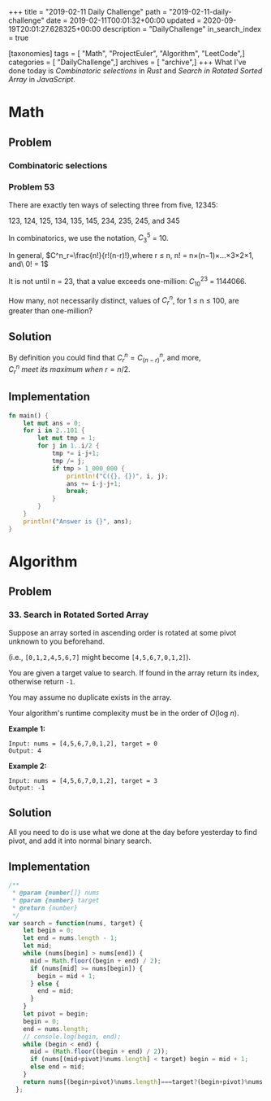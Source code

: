 +++
title = "2019-02-11 Daily Challenge"
path = "2019-02-11-daily-challenge"
date = 2019-02-11T00:01:32+00:00
updated = 2020-09-19T20:01:27.628325+00:00
description = "DailyChallenge"
in_search_index = true

[taxonomies]
tags = [ "Math", "ProjectEuler", "Algorithm", "LeetCode",]
categories = [ "DailyChallenge",]
archives = [ "archive",]
+++
What I've done today is *Combinatoric selections* in *Rust* and *Search in Rotated Sorted Array* in *JavaScript*.

<!--more-->

# Math

## Problem

### Combinatoric selections

### Problem 53

There are exactly ten ways of selecting three from five, 12345:

123, 124, 125, 134, 135, 145, 234, 235, 245, and 345

In combinatorics, we use the notation, $C^5_3​$ = 10.

In general,
$C^n_r=\frac{n!}{r!(n-r)!},where r ≤ n, n! = n×(n−1)×...×3×2×1, and\ 0! = 1​$

It is not until n = 23, that a value exceeds one-million: $C^{23}_{10}$ = 1144066.

How many, not necessarily distinct, values of  $C^n_r$, for 1 ≤ n ≤ 100, are greater than one-million?

## Solution

By definition you could find that $C^n_r=C^n_{(n-r)}$, and more, $C_r^n\ meet\ its\ maximum\ when\ r=n/2$.

## Implementation

```rust
fn main() {
    let mut ans = 0;
    for i in 2..101 {
        let mut tmp = 1;
        for j in 1..i/2 {
            tmp *= i-j+1;
            tmp /= j;
            if tmp > 1_000_000 {
                println!("C({}, {})", i, j);
                ans += i-j-j+1;
                break;
            }
        }
    }
    println!("Answer is {}", ans);
}
```

# Algorithm

## Problem

### 33. Search in Rotated Sorted Array

Suppose an array sorted in ascending order is rotated at some pivot unknown to you beforehand.

(i.e., `[0,1,2,4,5,6,7]` might become `[4,5,6,7,0,1,2]`).

You are given a target value to search. If found in the array return its index, otherwise return `-1`.

You may assume no duplicate exists in the array.

Your algorithm's runtime complexity must be in the order of *O*(log *n*).

**Example 1:**

```
Input: nums = [4,5,6,7,0,1,2], target = 0
Output: 4
```

**Example 2:**

```
Input: nums = [4,5,6,7,0,1,2], target = 3
Output: -1
```

## Solution

All you need to do is use what we done at the day before yesterday to find pivot, and add it into normal binary search.

## Implementation

```js
/**
 * @param {number[]} nums
 * @param {number} target
 * @return {number}
 */
var search = function(nums, target) {
    let begin = 0;
    let end = nums.length - 1;
    let mid;
    while (nums[begin] > nums[end]) {
      mid = Math.floor((begin + end) / 2);
      if (nums[mid] >= nums[begin]) {
        begin = mid + 1;
      } else {
        end = mid;
      }
    }
    let pivot = begin;
    begin = 0;
    end = nums.length;
    // console.log(begin, end);
    while (begin < end) {
      mid = (Math.floor((begin + end) / 2));
      if (nums[(mid+pivot)%nums.length] < target) begin = mid + 1;
      else end = mid;
    }
    return nums[(begin+pivot)%nums.length]===target?(begin+pivot)%nums.length:-1;
  };
```